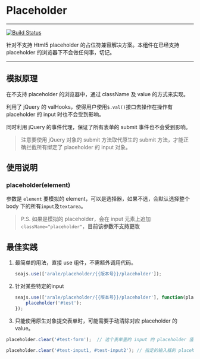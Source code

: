 # Placeholder

---

[![Build Status](https://travis-ci.org/aralejs/placeholder.png?branch=master)](https://travis-ci.org/aralejs/placeholder)

针对不支持 Html5 placeholder 的占位符兼容解决方案。本组件在已经支持 placeholder 的浏览器下不会做任何事，切记。

---

## 模拟原理

在不支持 placeholder 的浏览器中，通过 className 及 value 的方式来实现。

利用了 jQuery 的 valHooks，使得用户使用`$.val()`接口去操作在操作有 placeholder 的 input 时也不会受到影响。

同时利用 jQuery 的事件代理，保证了所有表单的 submit 事件也不会受到影响。

> 注意要使用 jQuery 对象的 submit 方法取代原生的 submit 方法，才能正确拦截所有绑定了 placeholder 的 input 对象。

## 使用说明

### placeholder(element)

参数是 `element` 要模拟的 element，可以是选择器，如果不选，会默认选择整个 body 下的所有`input`及`textarea`。

> P.S. 如果是模拟的 placeholder，会在 input 元素上追加`className="placeholder"`，__目前该参数不支持更改__

## 最佳实践

1. 最简单的用法，直接 use 组件，不需额外调用代码。

    ```js
    seajs.use(['arale/placeholder/{{版本号}}/placeholder']);
    ```

2. 针对某些特定的input

    ```js
    seajs.use(['arale/placeholder/{{版本号}}/placeholder'], function(placeholder) {
        placeholder('#test'); 
    });
    ```

3. 只能使用原生对象提交表单时，可能需要手动清除对应 placeholder 的 value。

```js
placeholder.clear('#test-form');  // 这个表单里的 input 的 placeholder 值不会被提交
```

```js
placeholder.clear('#test-input1, #test-input2'); // 指定的输入框的 placeholder 值不会被提交
```
